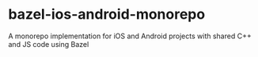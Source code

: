 # bazel-ios-android-monorepo
A monorepo implementation for iOS and Android projects with shared C++ and JS code using Bazel

